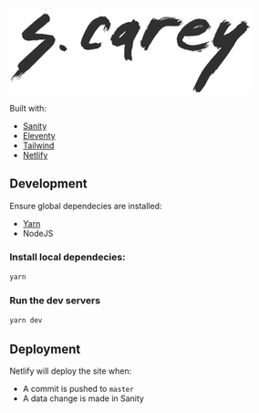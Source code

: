 ![S. Carey Logo](./docs/scarey-logo.png)

Built with:

- [Sanity](https://www.sanity.io/)
- [Eleventy](https://www.11ty.dev/)
- [Tailwind](https://tailwindcss.com/)
- [Netlify](https://www.netlify.com/)

## Development

Ensure global dependecies are installed:

- [Yarn](https://yarnpkg.com/)
- NodeJS

### Install local dependecies:

```sh
yarn
```

### Run the dev servers

```sh
yarn dev
```

## Deployment

Netlify will deploy the site when:

- A commit is pushed to `master`
- A data change is made in Sanity
